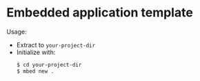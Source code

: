 # Embedded application template

Usage:
* Extract to `your-project-dir`
* Initialize with:
    ```sh
    $ cd your-project-dir
    $ mbed new .
    ```
